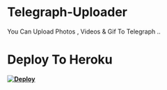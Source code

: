# Telegraph-Uploader
You Can Upload Photos , Videos &amp; Gif To Telegraph ..

# Deploy To Heroku

**[![Deploy](https://www.herokucdn.com/deploy/button.svg)](https://heroku.com/deploy?template=https://github.com/Lasindu-Senash/Telegraph-Uploader.git)**
